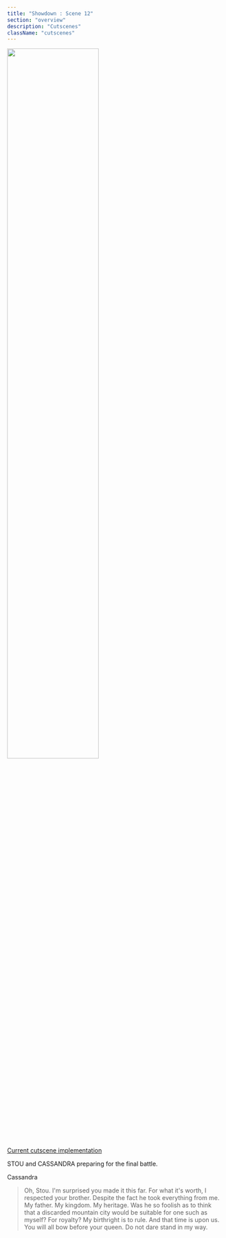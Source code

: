 ```yaml
---
title: "Showdown : Scene 12"
section: "overview"
description: "Cutscenes"
className: "cutscenes"
---
```


<img src="/images/wiki/cutscenes/13_Showdown_03.jpg?raw=1" width="65%" />

[Current cutscene implementation](https://www.dropbox.com/s/z0n8mw0clkrl18n/V4B-Scene13-EndConfrontation.mp4?raw=1)

STOU and CASSANDRA preparing for the final battle.

<div class="container">
<div class="cassandraBubble bubble"><p class="bubble">Cassandra</p></div>
<blockquote>Oh, Stou. I'm surprised you made it this far. For what it's worth, I respected your brother. Despite the fact he took everything from me. My father. My kingdom. My heritage. Was he so foolish as to think that a discarded mountain city would be suitable for one such as myself? For royalty? My birthright is to rule. And that time is upon us. You will all bow before your queen. Do not dare stand in my way.</blockquote>
</div>
